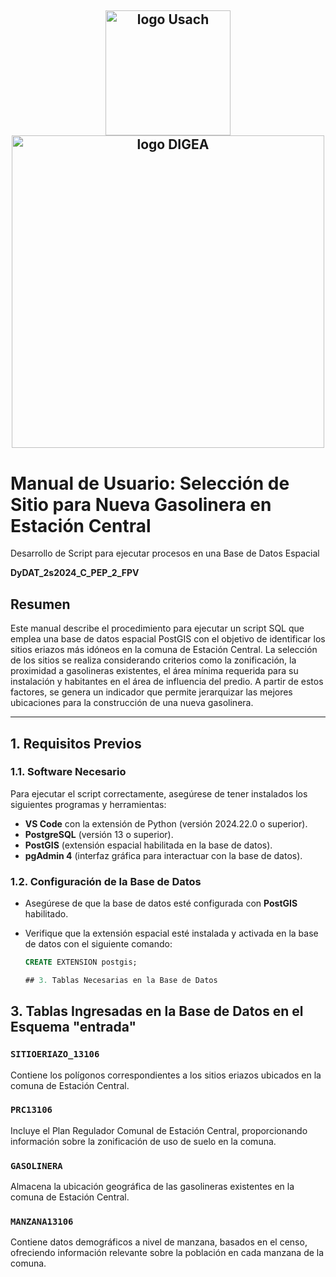 <h2 align="center">
  <img width="200" src="https://upload.wikimedia.org/wikipedia/commons/d/d9/Usach_P1.png" alt="logo Usach" >
  <img width="500" src="https://www.digea.usach.cl/digea/site/artic/20230110/imag/foto_0000000620230110165150/LOGO_DIGEA_MAIN_01.png" alt="logo DIGEA">
</h2>

# Manual de Usuario: Selección de Sitio para Nueva Gasolinera en Estación Central
<p>Desarrollo de Script para ejecutar procesos en una Base de Datos Espacial</p>
<p><strong>DyDAT_2s2024_C_PEP_2_FPV</strong></p>

## Resumen
Este manual describe el procedimiento para ejecutar un script SQL que emplea una base de datos espacial PostGIS con el objetivo de identificar los sitios eriazos más idóneos en la comuna de Estación Central. La selección de los sitios se realiza considerando criterios como la zonificación, la proximidad a gasolineras existentes, el área mínima requerida para su instalación y habitantes en el área de influencia del predio. A partir de estos factores, se genera un indicador que permite jerarquizar las mejores ubicaciones para la construcción de una nueva gasolinera.



---

## 1. Requisitos Previos

### 1.1. Software Necesario
Para ejecutar el script correctamente, asegúrese de tener instalados los siguientes programas y herramientas:

- **VS Code** con la extensión de Python (versión 2024.22.0 o superior).
- **PostgreSQL** (versión 13 o superior).
- **PostGIS** (extensión espacial habilitada en la base de datos).
- **pgAdmin 4** (interfaz gráfica para interactuar con la base de datos).

### 1.2. Configuración de la Base de Datos
- Asegúrese de que la base de datos esté configurada con **PostGIS** habilitado.
- Verifique que la extensión espacial esté instalada y activada en la base de datos con el siguiente comando:

  ```sql
  CREATE EXTENSION postgis;

  ## 3. Tablas Necesarias en la Base de Datos

## 3. Tablas Ingresadas en la Base de Datos en el Esquema "entrada"

### `SITIOERIAZO_13106`
Contiene los polígonos correspondientes a los sitios eriazos ubicados en la comuna de Estación Central.
### `PRC13106`
Incluye el Plan Regulador Comunal de Estación Central, proporcionando información sobre la zonificación de uso de suelo en la comuna.
### `GASOLINERA`
Almacena la ubicación geográfica de las gasolineras existentes en la comuna de Estación Central.
### `MANZANA13106`
Contiene datos demográficos a nivel de manzana, basados en el censo, ofreciendo información relevante sobre la población en cada manzana de la comuna.



